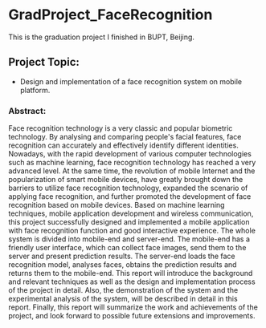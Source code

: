 # GradProject_FaceRecognition

This is the graduation project I finished in BUPT, Beijing.

## Project Topic:
- Design and implementation of a face recognition system on mobile platform.

### Abstract:

Face recognition technology is a very classic and popular biometric technology. By analysing and comparing people's facial features, face recognition can accurately and effectively identify different identities. Nowadays, with the rapid development of various computer technologies such as machine learning, face recognition technology has reached a very advanced level. At the same time, the revolution of mobile Internet and the popularization of smart mobile devices, have greatly brought down the barriers to utilize face recognition technology, expanded the scenario of applying face recognition, and further promoted the development of face recognition based on mobile devices. Based on machine learning techniques, mobile application development and wireless communication, this project successfully designed and implemented a mobile application with face recognition function and good interactive experience. The whole system is divided into mobile-end and server-end. The mobile-end has a friendly user interface, which can collect face images, send them to the server and present prediction results. The server-end loads the face recognition model, analyses faces, obtains the prediction results and returns them to the mobile-end. This report will introduce the background and relevant techniques as well as the design and implementation process of the project in detail. Also, the demonstration of the system and the experimental analysis of the system, will be described in detail in this report. Finally, this report will summarize the work and achievements of the project, and look forward to possible future extensions and improvements. 
